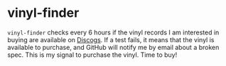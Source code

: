 # vinyl-finder

`vinyl-finder` checks every 6 hours if the vinyl records I am interested in buying are available on [Discogs](https://discogs.com). If a test fails, it means that the vinyl is available to purchase, and GitHub will notify me by email about a broken spec. This is my signal to purchase the vinyl. Time to buy!
